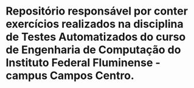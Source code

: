 # Repositório responsável por conter exercícios realizados na disciplina de Testes Automatizados do curso de Engenharia de Computação do Instituto Federal Fluminense - campus Campos Centro.